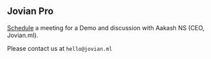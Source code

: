 ## Jovian Pro

[Schedule](https://meetings.hubspot.com/aakashns) a meeting for a Demo and discussion with Aakash NS (CEO, Jovian.ml).

Please contact us at `hello@jovian.ml`
